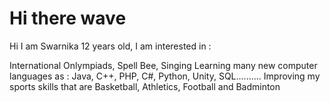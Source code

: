 # Hi there wave

Hi I am Swarnika 12 years old, I am interested in :

International Onlympiads, Spell Bee, Singing
Learning many new computer languages as : Java, C++, PHP, C#, Python, Unity, SQL..........
Improving my sports skills that are Basketball, Athletics, Football and Badminton
